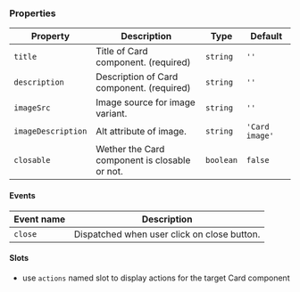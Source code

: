 ### Properties

| Property           | Description                                   | Type      | Default        |
| ------------------ | --------------------------------------------- | --------- | -------------- |
| `title`            | Title of Card component. (required)           | `string`  | `''`           |
| `description`      | Description of Card component. (required)     | `string`  | `''`           |
| `imageSrc`         | Image source for image variant.               | `string`  | `''`           |
| `imageDescription` | Alt attribute of image.                       | `string`  | `'Card image'` |
| `closable`         | Wether the Card component is closable or not. | `boolean` | `false`        |

#### Events

| Event name | Description                                 |
| ---------- | ------------------------------------------- |
| `close`    | Dispatched when user click on close button. |

#### Slots

- use `actions` named slot to display actions for the target Card component
